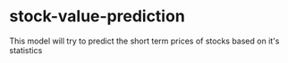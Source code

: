 # stock-value-prediction
This model will try to predict the short term prices of stocks based on it's statistics
